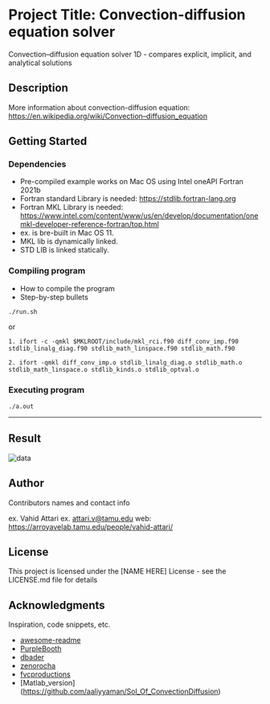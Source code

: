 # Project Title: Convection-diffusion equation solver

Convection–diffusion equation solver 1D - compares explicit, implicit, and analytical solutions

## Description

More information about convection-diffusion equation: https://en.wikipedia.org/wiki/Convection–diffusion_equation 

## Getting Started

### Dependencies

* Pre-compiled example works on Mac OS using Intel oneAPI Fortran 2021b
* Fortran standard Library is needed: https://stdlib.fortran-lang.org
* Fortran MKL Library is needed: https://www.intel.com/content/www/us/en/develop/documentation/onemkl-developer-reference-fortran/top.html 
* ex. is bre-built in Mac OS 11.
* MKL lib is dynamically linked.
* STD LIB is linked statically. 

### Compiling program

* How to compile the program
* Step-by-step bullets
```
./run.sh
```
or
```
1. ifort -c -qmkl $MKLROOT/include/mkl_rci.f90 diff_conv_imp.f90 stdlib_linalg_diag.f90 stdlib_math_linspace.f90 stdlib_math.f90 
```
```
2. ifort -qmkl diff_conv_imp.o stdlib_linalg_diag.o stdlib_math.o stdlib_math_linspace.o stdlib_kinds.o stdlib_optval.o
```
### Executing program
```
./a.out
```

-------
## Result

![data](https://user-images.githubusercontent.com/11892854/165896367-37355c9f-a0fe-4d13-8ec0-dbe0b0c215ce.png)


## Author

Contributors names and contact info

ex. Vahid Attari 
ex. attari.v@tamu.edu 
web: https://arroyavelab.tamu.edu/people/vahid-attari/ 

## License

This project is licensed under the [NAME HERE] License - see the LICENSE.md file for details

## Acknowledgments

Inspiration, code snippets, etc.
* [awesome-readme](https://github.com/matiassingers/awesome-readme)
* [PurpleBooth](https://gist.github.com/PurpleBooth/109311bb0361f32d87a2)
* [dbader](https://github.com/dbader/readme-template)
* [zenorocha](https://gist.github.com/zenorocha/4526327)
* [fvcproductions](https://gist.github.com/fvcproductions/1bfc2d4aecb01a834b46)
* [Matlab_version] (https://github.com/aaliyyaman/Sol_Of_ConvectionDiffusion)





